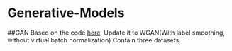 # Generative-Models
##GAN
    Based on the code [here](https://github.com/carpedm20/DCGAN-tensorflow).
    Update it to WGAN(With label smoothing, without virtual batch normalization)
    Contain three datasets.
